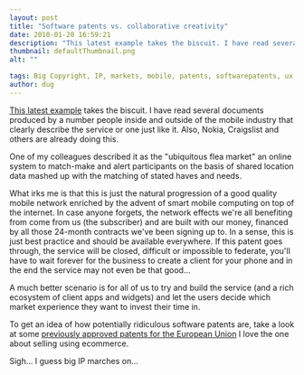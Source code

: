```yaml
---
layout: post
title: "Software patents vs. collaborative creativity"
date: 2010-01-20 16:59:21
description: "This latest example takes the biscuit. I have read several documents produced by a number people inside and outside of the mobile industry that clearly describe the service or one just like it. Also, Nokia, Craigslist and others are already&#8230;"
thumbnail: defaultThumbnail.png
alt: ""

tags: Big Copyright, IP, markets, mobile, patents, softwarepatents, ux
author: dug
---
```


<p><a href="http://www.engadget.com/2010/01/20/verizon-patents-system-for-location-aware-classifieds/">This latest example</a> takes the biscuit. I have read several documents produced by a number people inside and outside of the mobile industry that clearly describe the service or one just like it. Also, Nokia, Craigslist and others are already doing this.</p>

<p>One of my colleagues described it as the "ubiquitous flea market" an online system to match-make and alert participants on the basis of shared location data mashed up with the matching of stated haves and needs.</p>

<p>What irks me is that this is just the natural progression of a good quality mobile network enriched by the advent of smart mobile computing on top of the internet. In case anyone forgets, the network effects we're all benefiting from come from us (the subscriber) and are built with our money, financed by all those 24-month contracts we've been signing up to. In a sense, this is just best practice and should be available everywhere. If this patent goes through, the service will be closed, difficult or impossible to federate, you'll have to wait forever for the business to create a client for your phone and in the end the service may not even be that good... </p>

<p>A much better scenario is for all of us to try and build the service (and a rich ecosystem of client apps and widgets) and let the users decide which market experience they want to invest their time in.</p>

<p>To get an idea of how potentially ridiculous software patents are, take a look at some <a href="http://petition.stopsoftwarepatents.eu/">previously approved patents for the European Union</a> I love the one about selling using ecommerce.</p>

<p>Sigh... I guess big IP marches on...</p>
